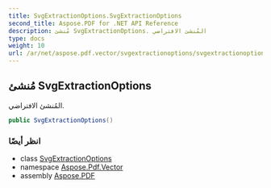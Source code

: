 ```yaml
---
title: SvgExtractionOptions.SvgExtractionOptions
second_title: Aspose.PDF for .NET API Reference
description: مُنشئ SvgExtractionOptions. المُنشئ الافتراضي
type: docs
weight: 10
url: /ar/net/aspose.pdf.vector/svgextractionoptions/svgextractionoptions/
---
```

## مُنشئ SvgExtractionOptions

المُنشئ الافتراضي.

```csharp
public SvgExtractionOptions()
```

### انظر أيضًا

* class [SvgExtractionOptions](../)
* namespace [Aspose.Pdf.Vector](../../../aspose.pdf.vector/)
* assembly [Aspose.PDF](../../../)